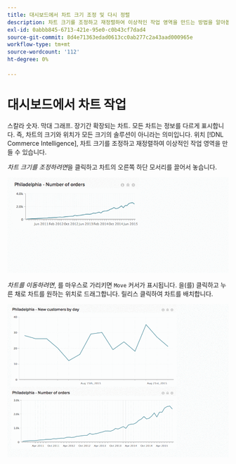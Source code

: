 ```yaml
---
title: 대시보드에서 차트 크기 조정 및 다시 정렬
description: 차트 크기를 조정하고 재정렬하여 이상적인 작업 영역을 만드는 방법을 알아봅니다.
exl-id: 0abbb845-6713-421e-95e0-c0b43cf7dad4
source-git-commit: 8d4e71363edad0613cc0ab277c2a43aad000965e
workflow-type: tm+mt
source-wordcount: '112'
ht-degree: 0%

---
```


# 대시보드에서 차트 작업

스칼라 숫자. 막대 그래프. 장기간 확장되는 차트. 모든 차트는 정보를 다르게 표시합니다. 즉, 차트의 크기와 위치가 모든 크기의 솔루션이 아니라는 의미입니다. 위치 [!DNL Commerce Intelligence], 차트 크기를 조정하고 재정렬하여 이상적인 작업 영역을 만들 수 있습니다.

*차트 크기를 조정하려면*&#x200B;을 클릭하고 차트의 오른쪽 하단 모서리를 끌어서 놓습니다.

![차트 크기 조정](../../assets/Resize_Chart_in_Dashboard.gif)

*차트를 이동하려면*, 를 마우스로 가리키면 `Move` 커서가 표시됩니다. 을(를) 클릭하고 누른 채로 차트를 원하는 위치로 드래그합니다. 릴리스 클릭하여 차트를 배치합니다.

![차트 이동](../../assets/Move_Chart_in_Dashboard.gif)
